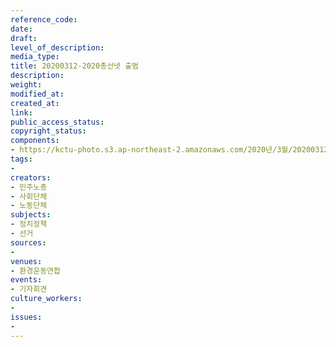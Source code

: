 ```yaml
---
reference_code: 
date: 
draft: 
level_of_description: 
media_type: 
title: 20200312-2020총선넷 출범
description: 
weight: 
modified_at: 
created_at: 
link: 
public_access_status: 
copyright_status: 
components:
- https://kctu-photo.s3.ap-northeast-2.amazonaws.com/2020년/3월/20200312-2020총선넷+출범/E5D_0463.jpg
tags:
- 
creators:
- 민주노총
- 사회단체
- 노동단체
subjects:
- 정치정책
- 선거
sources:
- 
venues:
- 환경운동연합
events:
- 기자회견
culture_workers:
- 
issues:
- 
---
```

